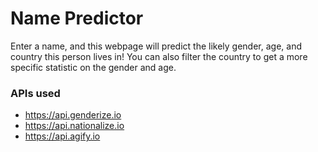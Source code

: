 # Name Predictor

Enter a name, and this webpage will predict the likely gender, age, and country this person lives in! You can also filter the country to get a more specific statistic on the gender and age.

### APIs used
- https://api.genderize.io
- https://api.nationalize.io
- https://api.agify.io
